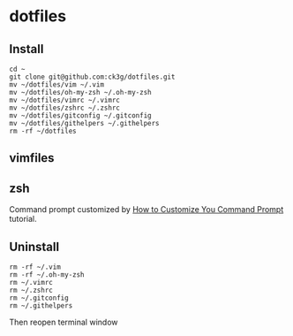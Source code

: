 # dotfiles

## Install

    cd ~
    git clone git@github.com:ck3g/dotfiles.git
    mv ~/dotfiles/vim ~/.vim
    mv ~/dotfiles/oh-my-zsh ~/.oh-my-zsh
    mv ~/dotfiles/vimrc ~/.vimrc
    mv ~/dotfiles/zshrc ~/.zshrc
    mv ~/dotfiles/gitconfig ~/.gitconfig
    mv ~/dotfiles/githelpers ~/.githelpers
    rm -rf ~/dotfiles

## vimfiles

## zsh

Command prompt customized by [How to Customize You Command Prompt](http://net.tutsplus.com/tutorials/tools-and-tips/how-to-customize-your-command-prompt/) tutorial.


## Uninstall

    rm -rf ~/.vim
    rm -rf ~/.oh-my-zsh
    rm ~/.vimrc
    rm ~/.zshrc
    rm ~/.gitconfig
    rm ~/.githelpers

Then reopen terminal window


